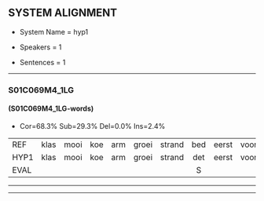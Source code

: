 
## SYSTEM ALIGNMENT

- System Name = hyp1

- Speakers = 1

- Sentences = 1

---

### S01C069M4_1LG

#### (S01C069M4_1LG-words)

- Cor=68.3%	Sub=29.3%	Del=0.0%	Ins=2.4%

|  |  |  |  |  |  |  |  |  |  |  |  |  |  |  |  |  |  |  |  |  |  |  |  |  |  |  |  |  |  |  |  |  |  |  |  |  |  |  |  |  |  |
|:--- |:---:|:---:|:---:|:---:|:---:|:---:|:---:|:---:|:---:|:---:|:---:|:---:|:---:|:---:|:---:|:---:|:---:|:---:|:---:|:---:|:---:|:---:|:---:|:---:|:---:|:---:|:---:|:---:|:---:|:---:|:---:|:---:|:---:|:---:|:---:|:---:|:---:|:---:|:---:|:---:|:---:|
| REF | klas | mooi | koe | arm | groei | strand | bed | eerst | voor |  | draai | sjaal | herfst | duur | straat | leeuw | clown | hoek | krant | hout | vriend | gauw | chips | groen | feest | reis | jas | huis | paard | vijf | muts | nieuw | kind | bang | oog | zacht | schoen | plas | neus | knoop | plank |
| HYP1 | klas | mooi | koe | arm | groei | strand | det | eerst | voor | trai | schel | herfs | t | duur | strad | leeuw | klan | hoek | krant | houd | vriend | gouw | chips | groen | feest | reijs | jas | huis | urt | vijf | mut | mieuw | kind | bang | oog | zacht | schoen | plas | neus | knoop | plank |
| EVAL |  |  |  |  |  |  | S |  |  | I | S | S | S |  | S |  | S |  |  | S |  | S |  |  |  | S |  |  | S |  | S | S |  |  |  |  |  |  |  |  |  |
---

---
